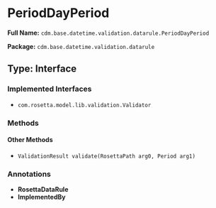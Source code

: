 # PeriodDayPeriod

**Full Name:** `cdm.base.datetime.validation.datarule.PeriodDayPeriod`

**Package:** `cdm.base.datetime.validation.datarule`

## Type: Interface

### Implemented Interfaces

- `com.rosetta.model.lib.validation.Validator`

### Methods

#### Other Methods

- `ValidationResult validate(RosettaPath arg0, Period arg1)`

### Annotations

- **RosettaDataRule**
- **ImplementedBy**

